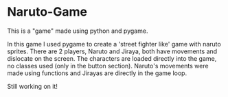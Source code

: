 # Naruto-Game
This is a "game" made using python and pygame.


In this game I used pygame to create a 'street fighter like' game with naruto sprites.
There are 2 players, Naruto and Jiraya, both have movements and dislocate on the screen.
The characters are loaded directly into the game, no classes used (only in the button section).
Naruto's movements were made using functions and Jirayas are directly in the game loop.

Still working on it!
